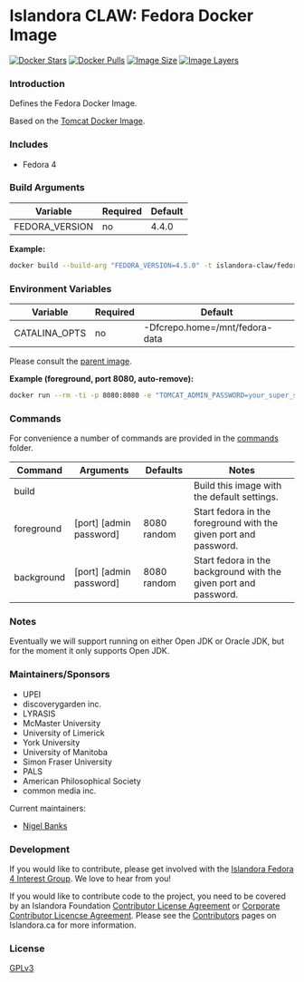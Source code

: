 # Islandora CLAW: Fedora Docker Image

[![Docker Stars](https://img.shields.io/docker/stars/islandora-claw/fedora.svg)](https://hub.docker.com/r/islandora-claw/fedora/)
[![Docker Pulls](https://img.shields.io/docker/pulls/islandora-claw/fedora.svg)](https://hub.docker.com/r/islandora-claw/fedora/)
[![Image Size](https://img.shields.io/imagelayers/image-size/islandora-claw/fedora/latest.svg)](https://imagelayers.io/?images=islandora-claw/fedora:latest)
[![Image Layers](https://img.shields.io/imagelayers/layers/islandora-claw/fedora/latest.svg)](https://imagelayers.io/?images=islandora-claw/fedora:latest)

### Introduction

Defines the Fedora Docker Image. 

Based on the
[Tomcat Docker Image](https://github.com/Islandora-CLAW/docker-tomcat).

### Includes

* Fedora 4

### Build Arguments

| Variable       | Required | Default |
|----------------|----------|---------|
| FEDORA_VERSION | no       |   4.4.0 |

**Example:**
```bash
docker build --build-arg "FEDORA_VERSION=4.5.0" -t islandora-claw/fedora .
```

### Environment Variables

| Variable      | Required | Default                        |
|---------------|----------|--------------------------------|
| CATALINA_OPTS | no       | -Dfcrepo.home=/mnt/fedora-data |

Please consult the
[parent image](https://github.com/Islandora-CLAW/docker-tomcat).

**Example (foreground, port 8080, auto-remove):**
```bash
docker run --rm -ti -p 8080:8080 -e "TOMCAT_ADMIN_PASSWORD=your_super_secure_password" islandora-claw/fedora
```

### Commands

For convenience a number of commands are provided in the [commands](/commands)
folder.

| Command    | Arguments               | Defaults    | Notes                                                            |
|------------|-------------------------|-------------|------------------------------------------------------------------|
| build      |                         |             | Build this image with the default settings.                      |
| foreground | [port] [admin password] | 8080 random | Start fedora in the foreground with the given port and password. |
| background | [port] [admin password] | 8080 random | Start fedora in the background with the given port and password. |

### Notes

Eventually we will support running on either Open JDK or Oracle JDK, but
for the moment it only supports Open JDK.

### Maintainers/Sponsors

* UPEI
* discoverygarden inc.
* LYRASIS
* McMaster University
* University of Limerick
* York University
* University of Manitoba
* Simon Fraser University
* PALS
* American Philosophical Society
* common media inc.

Current maintainers:

* [Nigel Banks](https://github.com/nigelgbanks)

### Development

If you would like to contribute, please get involved with the
[Islandora Fedora 4 Interest Group](https://github.com/Islandora/Islandora-Fedora4-Interest-Group).
We love to hear from you!

If you would like to contribute code to the project, you need to be covered by
an Islandora Foundation
[Contributor License Agreement](http://islandora.ca/sites/default/files/islandora_cla.pdf)
or
[Corporate Contributor Licencse Agreement](http://islandora.ca/sites/default/files/islandora_ccla.pdf).
Please see the [Contributors](http://islandora.ca/resources/contributors) pages
on Islandora.ca for more information.

### License

[GPLv3](http://www.gnu.org/licenses/gpl-3.0.txt)
